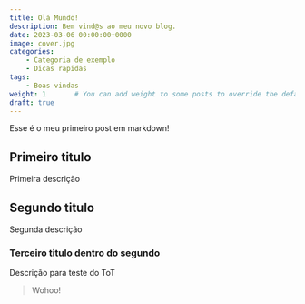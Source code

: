 ```yaml
---
title: Olá Mundo!
description: Bem vind@s ao meu novo blog.
date: 2023-03-06 00:00:00+0000
image: cover.jpg
categories:
    - Categoria de exemplo
    - Dicas rapidas
tags:
    - Boas vindas
weight: 1       # You can add weight to some posts to override the default sorting (date descending)
draft: true
---
```


Esse é o meu primeiro post em markdown!

## Primeiro titulo

Primeira descrição

## Segundo titulo

Segunda descrição

### Terceiro titulo dentro do segundo

Descrição para teste do ToT

> Wohoo!